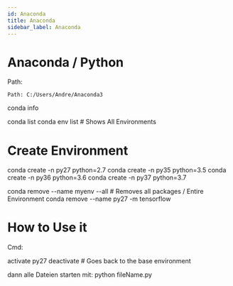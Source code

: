 ```yaml
---
id: Anaconda
title: Anaconda
sidebar_label: Anaconda
---
```


# Anaconda / Python

Path:

    Path: C:/Users/Andre/Anaconda3


conda info

conda list
conda env list  # Shows All Environments

# Create Environment

conda create -n py27 python=2.7
conda create -n py35 python=3.5
conda create -n py36 python=3.6
conda create -n py37 python=3.7

conda remove --name myenv --all # Removes all packages / Entire Environment
conda remove --name py27 -m tensorflow

# How to Use it

Cmd:

activate py27
deactivate                  # Goes back to the base environment

dann alle Dateien starten mit:
    python fileName.py